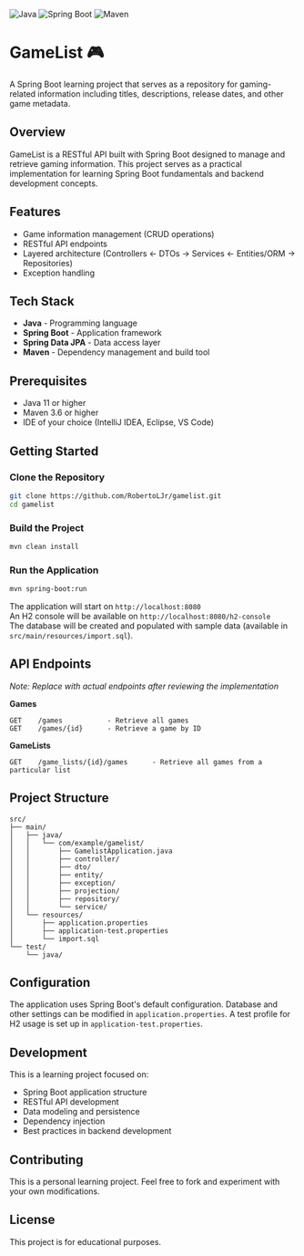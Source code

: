 ![Java](https://img.shields.io/badge/Java-17%2B-orange?style=flat-square&logo=openjdk)
![Spring Boot](https://img.shields.io/badge/Spring%20Boot-3.0%2B-brightgreen?style=flat-square&logo=springboot)
![Maven](https://img.shields.io/badge/Maven-3.8%2B-C71A36?style=flat-square&logo=apachemaven)

# GameList 🎮

A Spring Boot learning project that serves as a repository for gaming-related information including titles, descriptions, release dates, and other game metadata.

## Overview

GameList is a RESTful API built with Spring Boot designed to manage and retrieve gaming information. This project serves as a practical implementation for learning Spring Boot fundamentals and backend development concepts.

## Features

- Game information management (CRUD operations)
- RESTful API endpoints
- Layered architecture (Controllers <- DTOs -> Services <- Entities/ORM -> Repositories)
- Exception handling

## Tech Stack

- **Java** - Programming language
- **Spring Boot** - Application framework
- **Spring Data JPA** - Data access layer
- **Maven** - Dependency management and build tool

## Prerequisites

- Java 11 or higher
- Maven 3.6 or higher
- IDE of your choice (IntelliJ IDEA, Eclipse, VS Code)

## Getting Started

### Clone the Repository
```bash
git clone https://github.com/RobertoLJr/gamelist.git
cd gamelist
```

### Build the Project
```bash
mvn clean install
```

### Run the Application
```bash
mvn spring-boot:run
```

The application will start on `http://localhost:8080`  
An H2 console will be available on `http://localhost:8080/h2-console`  
The database will be created and populated with sample data (available in `src/main/resources/import.sql`).

## API Endpoints

*Note: Replace with actual endpoints after reviewing the implementation*

**Games**
```
GET    /games           - Retrieve all games
GET    /games/{id}      - Retrieve a game by ID
```

**GameLists**

```
GET    /game_lists/{id}/games      - Retrieve all games from a particular list
```

## Project Structure

```
src/
├── main/
│   ├── java/
│   │   └── com/example/gamelist/
│   │       ├── GamelistApplication.java
│   │       ├── controller/
│   │       ├── dto/
│   │       ├── entity/
│   │       ├── exception/
│   │       ├── projection/
│   │       ├── repository/
│   │       └── service/
│   └── resources/
│       ├── application.properties
│       ├── application-test.properties
│       └── import.sql
└── test/
    └── java/
```

## Configuration

The application uses Spring Boot's default configuration. Database and other settings can be modified in `application.properties`.
A test profile for H2 usage is set up in `application-test.properties`.

## Development

This is a learning project focused on:
- Spring Boot application structure
- RESTful API development
- Data modeling and persistence
- Dependency injection
- Best practices in backend development

## Contributing

This is a personal learning project. Feel free to fork and experiment with your own modifications.

## License

This project is for educational purposes.
